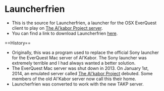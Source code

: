 Launcherfrien
=============

* This is the source for Launcherfrien, a launcher for the OSX EverQuest client to play on [The Al'kabor Project server](http://www.takproject.net/).
* You can find a link to download Launcherfrien [here](http://www.takproject.net/).

==History==

* Originally, this was a program used to replace the official Sony launcher for the EverQuest Mac server of Al'Kabor. The Sony launcher was extremely terrible and I had always wanted a better solution.
* The EverQuest Mac server was shut down in 2013. On January 1st, 2014, an emulated server called [The Al'kabor Project](http://www.takproject.net/) debuted. Some members of the old Al'Kabor server now call this their home.
* Launcherfrien was converted to work with the new TAKP server.

